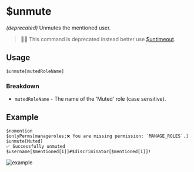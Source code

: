 # $unmute
*(deprecated)*
Unmutes the mentioned user.

> 🧙‍♂️ This command is deprecated instead better use [$untimeout](https://nilpointer-software.github.io/bdfd-wiki/bdscript/untimeout.html).

## Usage
```
$unmute[mutedRoleName]
```

### Breakdown
- `mutedRoleName` - The name of the 'Muted' role (case sensitive).

## Example
```
$nomention
$onlyPerms[manageroles;❌ You are missing permission: `MANAGE_ROLES`.]
$unmute[Muted]
✅ Successfully unmuted $username[$mentioned[1]]#$discriminator[$mentioned[1]]!
```

![example](https://user-images.githubusercontent.com/69215413/125666289-5aecf227-0ae0-455e-8779-8501307a0894.png)
